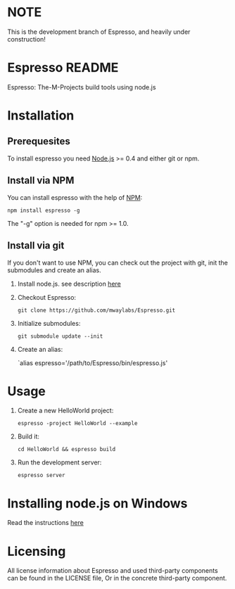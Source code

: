 NOTE
====

This is the development branch of Espresso, and heavily under construction!

Espresso README
===============

Espresso: The-M-Projects build tools using node.js


Installation
============

Prerequesites
-------------

To install espresso you need [Node.js](http://nodejs.org/) >= 0.4 and either git or npm.

Install via NPM
----------------

You can install espresso with the help of [NPM](http://npmjs.org/):

    npm install espresso -g

The "-g" option is needed for npm >= 1.0.

Install via git
---------------

If you don't want to use NPM, you can check out the project with git, init the submodules and create an alias.

1. Install node.js. see description [here](http://nodejs.org/#download)
2. Checkout Espresso:

    `git clone https://github.com/mwaylabs/Espresso.git`

3. Initialize submodules:

    `git submodule update --init`

4. Create an alias:

    `alias espresso='/path/to/Espresso/bin/espresso.js'

Usage
=====

1. Create a new HelloWorld project:
    
    `espresso -project HelloWorld --example`

2. Build it:
    
    `cd HelloWorld && espresso build`

3. Run the development server:

    `espresso server`


Installing node.js on Windows
=============================

Read the instructions [here](https://github.com/ry/node/wiki/Building-node.js-on-Cygwin-%28Windows%29)

Licensing
=========

All license information about Espresso and used third-party components can be found in the LICENSE file,
Or in the concrete third-party component.
